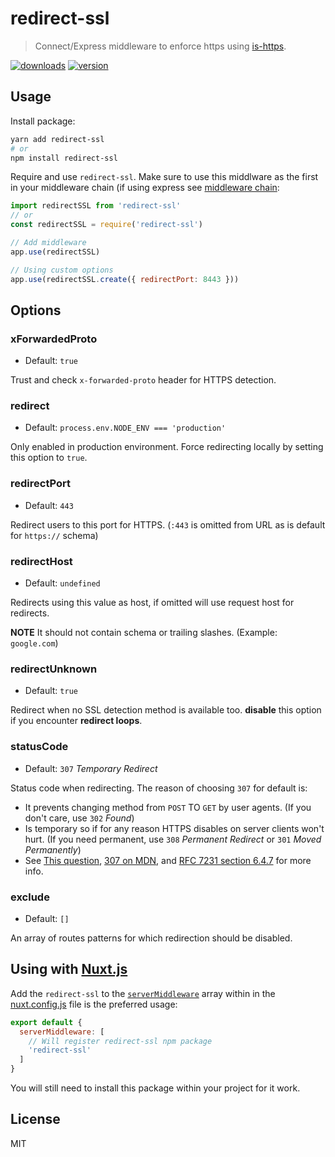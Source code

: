 # redirect-ssl
> Connect/Express middleware to enforce https using [is-https](https://www.npmjs.com/package/is-https).

[![downloads](https://img.shields.io/npm/dm/redirect-ssl.svg?style=flat-square)](https://npmjs.com/package/redirect-ssl)
[![version](https://img.shields.io/npm/v/redirect-ssl/latest.svg?style=flat-square)](https://npmjs.com/package/redirect-ssl)

## Usage

Install package:

```bash
yarn add redirect-ssl
# or
npm install redirect-ssl
```

Require and use `redirect-ssl`. Make sure to use this middlware as the first in your middleware chain (if using express see [middleware chain](http://expressjs.com/en/guide/using-middleware.html):

```js
import redirectSSL from 'redirect-ssl'
// or
const redirectSSL = require('redirect-ssl')

// Add middleware
app.use(redirectSSL)

// Using custom options
app.use(redirectSSL.create({ redirectPort: 8443 }))
```

## Options

### xForwardedProto

- Default: `true`

Trust and check `x-forwarded-proto` header for HTTPS detection.

### redirect

- Default: `process.env.NODE_ENV === 'production'`

Only enabled in production environment. Force redirecting locally by setting this option to `true`.

### redirectPort

- Default: `443`

Redirect users to this port for HTTPS. (`:443` is omitted from URL as is default for `https://` schema)

### redirectHost

- Default: `undefined`

Redirects using this value as host, if omitted will use request host for redirects.

**NOTE** It should not contain schema or trailing slashes. (Example: `google.com`)

### redirectUnknown

- Default: `true`

Redirect when no SSL detection method is available too. **disable** this option if you encounter **redirect loops**.

### statusCode

- Default: `307` *Temporary Redirect*

Status code when redirecting. The reason of choosing `307` for default is:
- It prevents changing method from `POST` TO `GET` by user agents. (If you don't care, use `302` *Found*)
- Is temporary so if for any reason HTTPS disables on server clients won't hurt. (If you need permanent, use `308` *Permanent Redirect* or `301` *Moved Permanently*)
- See [This question](https://stackoverflow.com/questions/42136829/whats-difference-between-http-301-and-308-status-codes), [307 on MDN](https://developer.mozilla.org/en-US/docs/Web/HTTP/Status/307), and [RFC 7231 section 6.4.7](https://tools.ietf.org/html/rfc7231#section-6.4.7) for more info.

### exclude

- Default: `[]`

An array of routes patterns for which redirection should be disabled.

## Using with [Nuxt.js](https://github.com/nuxt/nuxt.js)

Add the `redirect-ssl` to the [`serverMiddleware`](https://nuxtjs.org/api/configuration-servermiddleware#usage) array within in the [nuxt.config.js](https://nuxtjs.org/api/configuration-server) file is the preferred usage:

```js
export default {
  serverMiddleware: [
    // Will register redirect-ssl npm package
    'redirect-ssl'
  ]
}
```

You will still need to install this package within your project for it work.

## License

MIT
